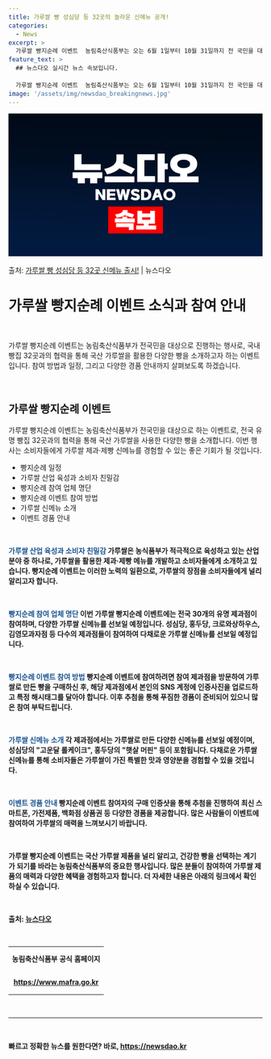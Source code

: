 ```yaml
---
title: 가루쌀 빵 성심당 등 32곳의 놀라운 신메뉴 공개!
categories:
  - News
excerpt: >
  가루쌀 빵지순례 이벤트  농림축산식품부는 오는 6월 1일부터 10월 31일까지 전 국민을 대상으로 하는 가루…
feature_text: >
  ## 뉴스다오 실시간 뉴스 속보입니다.

  가루쌀 빵지순례 이벤트  농림축산식품부는 오는 6월 1일부터 10월 31일까지 전 국민을 대상으로 하는 가루…
image: '/assets/img/newsdao_breakingnews.jpg'
---
```


![뉴스다오 속보](/assets/img/newsdao_breakingnews.jpg)

<p>출처: <a href="https://newsdao.kr/3990" rel="dofollow">가루쌀 빵 성심당 등 32곳 신메뉴 출시!</a> | 뉴스다오</p>

<h1>가루쌀 빵지순례 이벤트 소식과 참여 안내</h1>
<p data-ke-size="size16">&nbsp;</p>
가루쌀 빵지순례 이벤트는 농림축산식품부가 전국민을 대상으로 진행하는 행사로, 국내 빵집 32곳과의 협력을 통해 국산 가루쌀을 활용한 다양한 빵을 소개하고자 하는 이벤트입니다. 참여 방법과 일정, 그리고 다양한 경품 안내까지 살펴보도록 하겠습니다.
<p data-ke-size="size16">&nbsp;</p>

<h2 data-ke-size="size26">가루쌀 빵지순례 이벤트</h2>
가루쌀 빵지순례 이벤트는 농림축산식품부가 전국민을 대상으로 하는 이벤트로, 전국 유명 빵집 32곳과의 협력을 통해 국산 가루쌀을 사용한 다양한 빵을 소개합니다. 이번 행사는 소비자들에게 가루쌀 제과·제빵 신메뉴를 경험할 수 있는 좋은 기회가 될 것입니다.
<ul>
<li>빵지순례 일정</li>
<li>가루쌀 산업 육성과 소비자 친밀감</li>
<li>빵지순례 참여 업체 명단</li>
<li>빵지순례 이벤트 참여 방법</li>
<li>가루쌀 신메뉴 소개</li>
<li>이벤트 경품 안내</li>
</ul>
<p data-ke-size="size16">&nbsp;</p>

<b><span style="color: #1a5490;">가루쌀 산업 육성과 소비자 친밀감</span><b>
가루쌀은 농식품부가 적극적으로 육성하고 있는 산업 분야 중 하나로, 가루쌀을 활용한 제과·제빵 메뉴를 개발하고 소비자들에게 소개하고 있습니다. 빵지순례 이벤트는 이러한 노력의 일환으로, 가루쌀의 장점을 소비자들에게 널리 알리고자 합니다.
<p data-ke-size="size16">&nbsp;</p>

<b><span style="color: #1a5490;">빵지순례 참여 업체 명단</span><b>
이번 가루쌀 빵지순례 이벤트에는 전국 30개의 유명 제과점이 참여하며, 다양한 가루쌀 신메뉴를 선보일 예정입니다. 성심당, 홍두당, 크로와상하우스, 김영모과자점 등 다수의 제과점들이 참여하여 다채로운 가루쌀 신메뉴를 선보일 예정입니다.
<p data-ke-size="size16">&nbsp;</p>

<b><span style="color: #1a5490;">빵지순례 이벤트 참여 방법</span><b>
빵지순례 이벤트에 참여하려면 참여 제과점을 방문하여 가루쌀로 만든 빵을 구매하신 후, 해당 제과점에서 본인의 SNS 계정에 인증사진을 업로드하고 특정 해시태그를 달아야 합니다. 이후 추첨을 통해 푸짐한 경품이 준비되어 있으니 많은 참여 부탁드립니다.
<p data-ke-size="size16">&nbsp;</p>

<b><span style="color: #1a5490;">가루쌀 신메뉴 소개</span><b>
각 제과점에서는 가루쌀로 만든 다양한 신메뉴를 선보일 예정이며, 성심당의 "고운달 롤케이크", 홍두당의 "햇살 머핀" 등이 포함됩니다. 다채로운 가루쌀 신메뉴를 통해 소비자들은 가루쌀이 가진 특별한 맛과 영양분을 경험할 수 있을 것입니다.
<p data-ke-size="size16">&nbsp;</p>

<b><span style="color: #1a5490;">이벤트 경품 안내</span><b>
빵지순례 이벤트 참여자의 구매 인증샷을 통해 추첨을 진행하여 최신 스마트폰, 가전제품, 백화점 상품권 등 다양한 경품을 제공합니다. 많은 사람들이 이벤트에 참여하여 가루쌀의 매력을 느껴보시기 바랍니다.
<p data-ke-size="size16">&nbsp;</p>

가루쌀 빵지순례 이벤트는 국산 가루쌀 제품을 널리 알리고, 건강한 빵을 선택하는 계기가 되기를 바라는 농림축산식품부의 중요한 행사입니다. 많은 분들이 참여하여 가루쌀 제품의 매력과 다양한 혜택을 경험하고자 합니다. 더 자세한 내용은 아래의 링크에서 확인하실 수 있습니다.
<p data-ke-size="size16">&nbsp;</p>

출처: <a href="https://newsdao.kr/3990">뉴스다오</a>
<p data-ke-size="size16">&nbsp;</p>
<table style="width: 100%;">
<tbody>
<tr>
<td style="text-align: center; height: 42px;"><b>농림축산식품부 공식 홈페이지</b></td>
</tr>
<tr>
<td style="text-align: center; height: 42px;"><a href="https://www.mafra.go.kr">https://www.mafra.go.kr</a></td>
</tr>
</tbody>
</table>
<p data-ke-size="size16">&nbsp;</p>
<hr>
<p data-ke-size="size16">&nbsp;</p> 

빠르고 정확한 뉴스를 원한다면? 바로, <a href="https://newsdao.kr" rel="dofollow">https://newsdao.kr</a>


